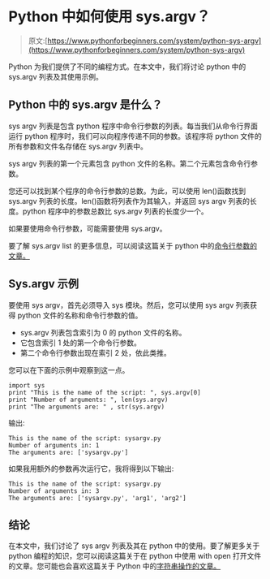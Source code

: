# Python 中如何使用 sys.argv？

> 原文:[https://www.pythonforbeginners.com/system/python-sys-argv](https://www.pythonforbeginners.com/system/python-sys-argv)

Python 为我们提供了不同的编程方式。在本文中，我们将讨论 python 中的 sys.argv 列表及其使用示例。

## Python 中的 sys.argv 是什么？

sys argv 列表是包含 python 程序中命令行参数的列表。每当我们从命令行界面运行 python 程序时，我们可以向程序传递不同的参数。该程序将 python 文件的所有参数和文件名存储在 sys.argv 列表中。

sys argv 列表的第一个元素包含 python 文件的名称。第二个元素包含命令行参数。

您还可以找到某个程序的命令行参数的总数。为此，可以使用 len()函数找到 sys.argv 列表的长度。len()函数将列表作为其输入，并返回 sys argv 列表的长度。python 程序中的参数总数比 sys.argv 列表的长度少一个。

如果要使用命令行参数，可能需要使用 sys.argv。

要了解 sys.argv list 的更多信息，可以阅读这篇关于 python 中的[命令行参数的文章。](https://avidpython.com/python-basics/command-line-argument-using-sys-argv-in-python/)

## Sys.argv 示例

要使用 sys argv，首先必须导入 sys 模块。然后，您可以使用 sys argv 列表获得 python 文件的名称和命令行参数的值。

*   sys.argv 列表包含索引为 0 的 python 文件的名称。
*   它包含索引 1 处的第一个命令行参数。
*   第二个命令行参数出现在索引 2 处，依此类推。

您可以在下面的示例中观察到这一点。

```
import sys
print "This is the name of the script: ", sys.argv[0]
print "Number of arguments: ", len(sys.argv)
print "The arguments are: " , str(sys.argv)
```

输出:

```
This is the name of the script: sysargv.py
Number of arguments in: 1
The arguments are: ['sysargv.py']
```

如果我用额外的参数再次运行它，我将得到以下输出:

```
This is the name of the script: sysargv.py
Number of arguments in: 3
The arguments are: ['sysargv.py', 'arg1', 'arg2']
```

## 结论

在本文中，我们讨论了 sys argv 列表及其在 python 中的使用。要了解更多关于 python 编程的知识，您可以阅读这篇关于在 python 中使用 with open 打开文件的文章。您可能也会喜欢这篇关于 Python 中的[字符串操作的文章。](https://www.pythonforbeginners.com/basics/string-manipulation-in-python)